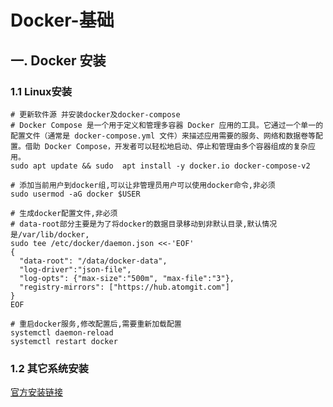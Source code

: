 # Docker-基础

## 一. Docker 安装
### 1.1 Linux安装

```shell
# 更新软件源 并安装docker及docker-compose
# Docker Compose 是一个用于定义和管理多容器 Docker 应用的工具。它通过一个单一的配置文件（通常是 docker-compose.yml 文件）来描述应用需要的服务、网络和数据卷等配置。借助 Docker Compose，开发者可以轻松地启动、停止和管理由多个容器组成的复杂应用。
sudo apt update && sudo  apt install -y docker.io docker-compose-v2 

# 添加当前用户到docker组,可以让非管理员用户可以使用docker命令,非必须
sudo usermod -aG docker $USER

# 生成docker配置文件,非必须
# data-root部分主要是为了将docker的数据目录移动到非默认目录,默认情况是/var/lib/docker,
sudo tee /etc/docker/daemon.json <<-'EOF'
{
  "data-root": "/data/docker-data",
  "log-driver":"json-file",
  "log-opts": {"max-size":"500m", "max-file":"3"},
  "registry-mirrors": ["https://hub.atomgit.com"]
}
EOF

# 重启docker服务,修改配置后,需要重新加载配置
systemctl daemon-reload
systemctl restart docker
```

### 1.2 其它系统安装
[官方安装链接](https://docs.docker.com/engine/install/)